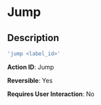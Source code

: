 # Jump

## Description

```javascript
'jump <label_id>'
```

**Action ID**: Jump

**Reversible**: Yes

**Requires User Interaction**: No

